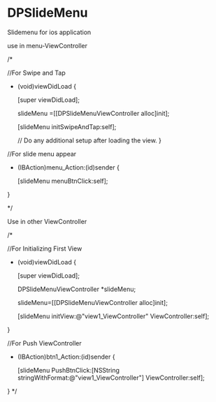 # DPSlideMenu
Slidemenu for ios application


use in menu-ViewController

/*

//For Swipe and Tap

- (void)viewDidLoad {

    [super viewDidLoad];

    slideMenu =[[DPSlideMenuViewController alloc]init];
    
    [slideMenu initSwipeAndTap:self];
    
    // Do any additional setup after loading the view.
}



//For slide menu appear

- (IBAction)menu_Action:(id)sender {

    [slideMenu menuBtnClick:self];

}

*/




Use in other ViewController 

/*

//For Initializing First View

- (void)viewDidLoad {

    [super viewDidLoad];
    
    DPSlideMenuViewController *slideMenu;
    
    slideMenu=[[DPSlideMenuViewController alloc]init];
    
    [slideMenu initView:@"view1_ViewController" ViewController:self];

    
}

//For Push ViewController

- (IBAction)btn1_Action:(id)sender {

     [slideMenu PushBtnClick:[NSString stringWithFormat:@"view1_ViewController"] ViewController:self];
    
}
*/

